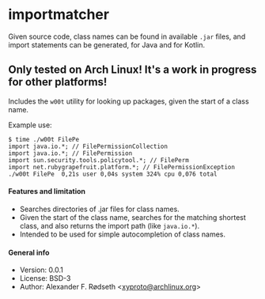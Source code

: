 # importmatcher

Given source code, class names can be found in available `.jar` files, and import statements can be generated, for Java and for Kotlin.

## Only tested on Arch Linux! It's a work in progress for other platforms!

Includes the `w00t` utility for looking up packages, given the start of a class name.

Example use:

```
$ time ./w00t FilePe
import java.io.*; // FilePermissionCollection
import java.io.*; // FilePermission
import sun.security.tools.policytool.*; // FilePerm
import net.rubygrapefruit.platform.*; // FilePermissionException
./w00t FilePe  0,21s user 0,04s system 324% cpu 0,076 total
```

#### Features and limitation

* Searches directories of .jar files for class names.
* Given the start of the class name, searches for the matching shortest class, and also returns the import path (like `java.io.*`).
* Intended to be used for simple autocompletion of class names.

#### General info

* Version: 0.0.1
* License: BSD-3
* Author: Alexander F. Rødseth &lt;xyproto@archlinux.org&gt;
